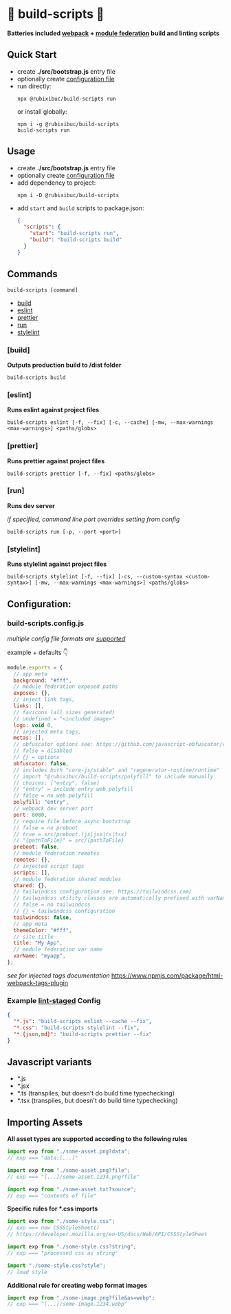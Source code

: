 # 🔨 build-scripts 🧹

**Batteries included [webpack](https://webpack.js.org/) + [module federation](https://webpack.js.org/concepts/module-federation/) build and linting scripts**

## Quick Start

- create **./src/bootstrap.js** entry file
- optionally create [configuration file](#configuration)
- run directly:
  ```shell
  npx @rubixibuc/build-scripts run
  ```
  or install globally:
  ```shell
  npm i -g @rubixibuc/build-scripts
  build-scripts run
  ```

## Usage

- create **./src/bootstrap.js** entry file
- optionally create [configuration file](#configuration)
- add dependency to project:
  ```shell
  npm i -D @rubixibuc/build-scripts
  ```
- add `start` and `build` scripts to package.json:
  ```json
  {
    "scripts": {
      "start": "build-scripts run",
      "build": "build-scripts build"
    }
  }
  ```

## Commands

```shell
build-scripts [command]
```

- [build](#build)
- [eslint](#eslint)
- [prettier](#prettier)
- [run](#run)
- [stylelint](#stylelint)

### \[build\]

**Outputs production build to /dist folder**

```shell
build-scripts build
```

### \[eslint\]

**Runs eslint against project files**

```shell
build-scripts eslint [-f, --fix] [-c, --cache] [-mw, --max-warnings <max-warnings>] <paths/globs>
```

### \[prettier\]

**Runs prettier against project files**

```shell
build-scripts prettier [-f, --fix] <paths/globs>
```

### \[run\]

**Runs dev server**

_if specified, command line port overrides setting from config_

```shell
build-scripts run [-p, --port <port>]
```

### \[stylelint\]

**Runs stylelint against project files**

```shell
build-scripts stylelint [-f, --fix] [-cs, --custom-syntax <custom-syntax>] [-mw, --max-warnings <max-warnings>] <paths/globs>
```

## Configuration:

### build-scripts.config.js

_multiple config file formats are [supported](https://github.com/davidtheclark/cosmiconfig#explorersearch)_

example + defaults 👇

```javascript
module.exports = {
  // app meta
  background: "#fff",
  // module federation exposed paths
  exposes: {},
  // inject link tags,
  links: [],
  // favicons (all sizes generated)
  // undefined = "<included image>"
  logo: void 0,
  // injected meta tags,
  metas: [],
  // obfuscator options see: https://github.com/javascript-obfuscator/webpack-obfuscator#obfuscatoroptions
  // false = disabled
  // {} = options
  obfuscator: false,
  // includes both "core-js/stable" and "regenerator-runtime/runtime"
  // import "@rubixibuc/build-scripts/polyfill" to include manually
  // choices: ["entry", false]
  // "entry" = include entry web polyfill
  // false = no web polyfill
  polyfill: "entry",
  // webpack dev server port
  port: 8080,
  // require file before async bootstrap
  // false = no preboot
  // true = src/preboot.(js|jsx|ts|tsx)
  // "{pathToFile}" = src/{pathToFile}
  preboot: false,
  // module federation remotes
  remotes: {},
  // injected script tags
  scripts: [],
  // module federation shared modules
  shared: {},
  // tailwindcss configuration see: https://tailwindcss.com/
  // tailwindcss utility classes are automatically prefixed with varName found below
  // false = no tailwindcss
  // {} = tailwindcss configuration
  tailwindcss: false,
  // app meta
  themeColor: "#fff",
  // site title
  title: "My App",
  // module federation var name
  varName: "myapp",
};
```

_see for injected tags documentation_
https://www.npmjs.com/package/html-webpack-tags-plugin

### Example [lint-staged](https://github.com/okonet/lint-staged) Config

```json
{
  "*.js": "build-scripts eslint --cache --fix",
  "*.css": "build-scripts stylelint --fix",
  "*.{json,md}": "build-scripts prettier --fix"
}
```

## Javascript variants

- \*.js
- \*.jsx
- \*.ts (transpiles, but doesn't do build time typechecking)
- \*.tsx (transpiles, but doesn't do build time typechecking)

## Importing Assets

**All asset types are supported according to the following rules**

```javascript
import exp from "./some-asset.png?data";
// exp === "data:[...]"

import exp from "./some-asset.png?file";
// exp === "[...]/some-asset.1234.png?file"

import exp from "./some-asset.txt?source";
// exp === "contents of file"
```

**Specific rules for \*.css imports**

```javascript
import exp from "./some-style.css";
// exp === new CSSStyleSheet()
// https://developer.mozilla.org/en-US/docs/Web/API/CSSStyleSheet

import exp from "./some-style.css?string";
// exp === "processed css as string"

import "./some-style.css?style";
// load style
```

**Additional rule for creating webp format images**

```javascript
import exp from "./some-image.png?file&as=webp";
// exp === "[...]/some-image.1234.webp"
```
